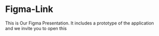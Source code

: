 # Figma-Link
This is Our Figma Presentation. It includes a prototype of the application and we invite you to open this
